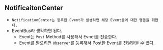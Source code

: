 ## NotificaitonCenter
* `NotificationCenter는 등록된 Event가 발생하면 해당 Event들에 대한 행돌을 취한다.`
* EventBus라 생각하면 된다.
  * Event는 `Post` Method를 사용해서 Evnet를 전송한다.
  * Event를 받으려면 `Observer`를 등록해서 Post한 Event를 전달받을 수 있다.
 